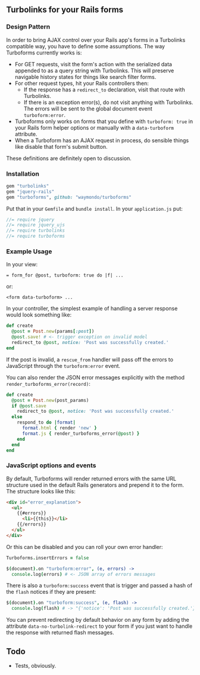 ## Turbolinks for your Rails forms

### Design Pattern

In order to bring AJAX control over your Rails app's forms in a Turbolinks compatible way, you have to define some assumptions. The way Turboforms currently works is:

* For GET requests, visit the form's action with the serialized data appended to as a query string with Turbolinks. This will preserve navigable history states for things like search filter forms.
* For other request types, hit your Rails controllers then:
    - If the response has a `redirect_to` declaration, visit that route with Turbolinks.
    - If there is an exception error(s), do not visit anything with Turbolinks. The errors will be sent to the global document event `turboform:error`.
* Turboforms only works on forms that you define with `turboform: true` in your Rails form helper options or manually with a `data-turboform` attribute.
* When a Turboform has an AJAX request in process, do sensible things like disable that form's submit button.

These definitions are definitely open to discussion.

### Installation

``` ruby
gem "turbolinks"  
gem "jquery-rails"  
gem "turboforms", github: "waymondo/turboforms"
```

Put that in your `Gemfile` and `bundle install`. In your `application.js` put:

``` javascript
//= require jquery  
//= require jquery_ujs  
//= require turbolinks  
//= require turboforms
```

### Example Usage

In your view:

```
= form_for @post, turboform: true do |f| ...
```

or:

```
<form data-turboform> ...
```

In your controller, the simplest example of handling a server response would look something like:

``` ruby
def create
  @post = Post.new(params[:post])
  @post.save! # <- trigger exception on invalid model
  redirect_to @post, notice: 'Post was successfully created.'
end
```

If the post is invalid, a `rescue_from` handler will pass off the errors to JavaScript through the `turboform:error` event.

You can also render the JSON error messages explicitly with the method `render_turboforms_error(record)`:

``` ruby
def create
  @post = Post.new(post_params)
  if @post.save
    redirect_to @post, notice: 'Post was successfully created.'
  else
    respond_to do |format|
      format.html { render 'new' }
      format.js { render_turboforms_error(@post) }
    end
  end
end
```

### JavaScript options and events

By default, Turboforms will render returned errors with the same URL structure used in the default Rails generators and prepend it to the form. The structure looks like this:

``` html
<div id="error_explanation">
  <ul>
    {{#errors}}
      <li>{{this}}</li>
    {{/errors}}
  </ul>
</div>
```

Or this can be disabled and you can roll your own error handler:

``` coffeescript
Turboforms.insertErrors = false

$(document).on "turboform:error", (e, errors) ->
  console.log(errors) # <- JSON array of errors messages
```

There is also a `turboform:success` event that is trigger and passed a hash of the `flash` notices if they are present:

``` coffeescript
$(document).on "turboform:success", (e, flash) ->
  console.log(flash) # -> "{'notice': 'Post was successfully created.'}"
```

You can prevent redirecting by default behavior on any form by adding the attribute `data-no-turbolink-redirect` to your form if you just want to handle the response with returned flash messages.

## Todo

* Tests, obviously.

